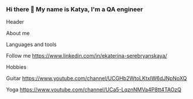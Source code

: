 ### Hi there 👋 My name is Katya, I'm a QA engineer
Header

About me

Languages and tools

Follow me
https://www.linkedin.com/in/ekaterina-serebryanskaya/

Hobbies

Guitar https://www.youtube.com/channel/UCGHb2WtoLKtxIW6dJNpNoXQ

Yoga https://www.youtube.com/channel/UCa5-LqznNMVa4P8tt4TAOzQ

